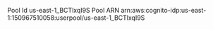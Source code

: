 Pool Id us-east-1_BCTlxqI9S
Pool ARN arn:aws:cognito-idp:us-east-1:150967510058:userpool/us-east-1_BCTlxqI9S
